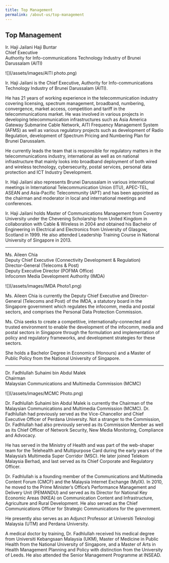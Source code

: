 ```yaml
---
title: Top Management
permalink: /about-us/top-management
---
```

## **Top Management**

Ir. Haji Jailani Haji Buntar
<br>Chief Executive
<br>Authority for Info-communications Technology Industry of Brunei Darussalam (AITI)

![](/assets/images/AITI photo.png)

Ir. Haji Jailani is the Chief Executive, Authority for Info-communications Technology Industry of Brunei Darussalam (AITI). 

He has 21 years of working experience in the telecommunication industry covering licensing, spectrum management, broadband, numbering, convergence, market access, competition and tariff in the telecommunications market. He was involved in various projects in developing telecommunication infrastructures such as Asia America Gateway Submarine Cable Network, AITI Frequency Management System (AFMS) as well as various regulatory projects such as development of Radio Regulation, development of Spectrum Pricing and Numbering Plan for Brunei Darussalam. 

He currently leads the team that is responsible for regulatory matters in the telecommunications industry, international as well as on national infrastructure that mainly looks into broadband deployment of both wired and wireless technology, cybersecurity, postal services, personal data protection and ICT Industry Development. 

Ir. Haji Jailani also represents Brunei Darussalam in various international meetings in International Telecommunication Union (ITU), APEC-TEL, ASEAN and Asia-Pacific Telecommunity (APT) and has been appointed as the chairman and moderator in local and international meetings and conferences. 

Ir. Haji Jailani holds Master of Communications Management from Coventry University under the Chevening Scholarship from United Kingdom in collaboration with Cable & Wireless in 2004 and obtained his Bachelor of Engineering in Electrical and Electronics from University of Glasgow, Scotland in 1999. He also attended Leadership Training Course in National University of Singapore in 2013.


***
Ms. Aileen Chia
<br>Deputy Chief Executive (Connectivity Development & Regulation) 
<br>Director-General (Telecoms & Post)
<br>Deputy Executive Director (POFMA Office)
<br>Infocomm Media Development Authority (IMDA)

![](/assets/images/IMDA Photo1.png)

Ms. Aileen Chia is currently the Deputy Chief Executive and Director-General (Telecoms and Post) of the IMDA, a statutory board in the Singapore government which regulates the infocomm, media and postal sectors, and comprises the Personal Data Protection Commission.

Ms. Chia seeks to create a competitive, internationally-connected and trusted environment to enable the development of the infocomm, media and postal sectors in Singapore through the formulation and implementation of policy and regulatory frameworks, and development strategies for these sectors.

She holds a Bachelor Degree in Economics (Honours) and a Master of Public Policy from the National University of Singapore.

***
Dr. Fadhlullah Suhaimi bin Abdul Malek
<br>Chairman
<br>Malaysian Communications and 
Multimedia Commission (MCMC)

![](/assets/images/MCMC Photo.png)

Dr. Fadhlullah Suhaimi bin Abdul Malek is currently the Chairman of the Malaysian Communications and Multimedia Commission (MCMC). Dr. Fadhlullah had previously served as the Vice-Chancellor and Chief Executive Officer of Perdana University. Not a stranger to the Commission, Dr. Fadhlullah had also previously served as its Commission Member as well as its Chief Officer of Network Security, New Media Monitoring, Compliance and Advocacy. 

He has served in the Ministry of Health and was part of the web-shaper team for the Telehealth and Multipurpose Card during the early years of the Malaysia’s Multimedia Super Corridor (MSC). He later joined Telekom Malaysia Berhad, and last served as its Chief Corporate and Regulatory Officer. 

Dr. Fadhlullah is a founding member of the Communications and Multimedia Content Forum (CMCF) and the Malaysia Internet Exchange (MyIX). In 2010, he moved to the Prime Minister’s Office’s Performance Management and Delivery Unit (PEMANDU) and served as its Director for National Key Economic Areas (NKEA) on Communication Content and Infrastructure, Agriculture and Rural Development. He also served as the Chief Communications Officer for Strategic Communications for the government. 

He presently also serves as an Adjunct Professor at Universiti Teknologi Malaysia (UTM) and Perdana University. 

A medical doctor by training, Dr. Fadhlullah received his medical degree from Universiti Kebangsaan Malaysia (UKM), Master of Medicine in Public Health from the National University of Singapore, and a Master of Arts in Health Management Planning and Policy with distinction from the University of Leeds. He also attended the Senior Management Programme at INSEAD.